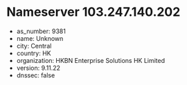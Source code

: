 # Nameserver 103.247.140.202

* as_number: 9381
* name: Unknown
* city: Central
* country: HK
* organization: HKBN Enterprise Solutions HK Limited
* version: 9.11.22
* dnssec: false
